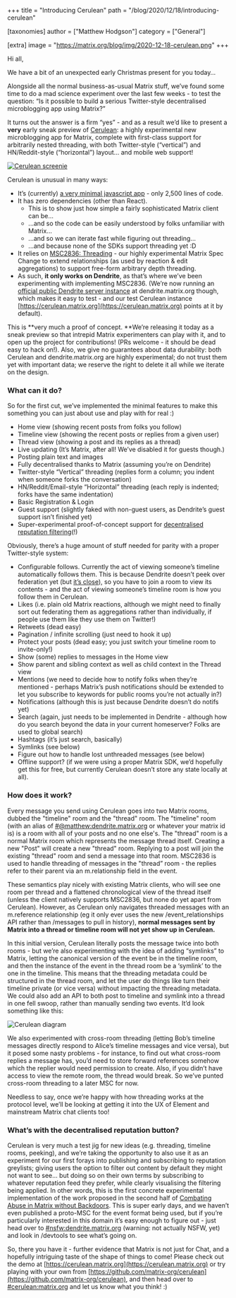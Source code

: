 +++
title = "Introducing Cerulean"
path = "/blog/2020/12/18/introducing-cerulean"

[taxonomies]
author = ["Matthew Hodgson"]
category = ["General"]

[extra]
image = "https://matrix.org/blog/img/2020-12-18-cerulean.png"
+++

Hi all,

We have a bit of an unexpected early Christmas present for you today…

Alongside all the normal business-as-usual Matrix stuff, we’ve found some time to do a mad science experiment over the last few weeks - to test the question: “Is it possible to build a serious Twitter-style decentralised microblogging app using Matrix?”

It turns out the answer is a firm “yes” - and as a result we’d like to present a **very** early sneak preview of [Cerulean](https://cerulean.matrix.org): a highly experimental new microblogging app for Matrix, complete with first-class support for arbitrarily nested threading, with both Twitter-style (“vertical”) and HN/Reddit-style (“horizontal”) layout… and mobile web support!

[![Cerulean screenie](https://matrix.org/blog/img/2020-12-18-cerulean-screenshot.jpg)](https://cerulean.matrix.org/@kegan:dendrite.matrix.org/!bHe21S4P3axekSRD:dendrite.matrix.org/$0QE6vqMZiS9169Y-3C84dkQui-1G5uG2eGFsYzPrhx8)

Cerulean is unusual in many ways:

*   It’s (currently) [a very minimal javascript app](https://github.com/matrix-org/cerulean) - only 2,500 lines of code.
*   It has zero dependencies (other than React).
    *   This is to show just how simple a fairly sophisticated Matrix client can be...
    *   ...and so the code can be easily understood by folks unfamiliar with Matrix...
    *   ...and so we can iterate fast while figuring out threading...
    *   ...and because none of the SDKs support threading yet :D
*   It relies on [MSC2836: Threading](https://github.com/matrix-org/matrix-doc/pull/2836) - our highly experimental Matrix Spec Change to extend relationships (as used by reaction & edit aggregations) to support free-form arbitrary depth threading.
*   As such, **it only works on Dendrite**, as that’s where we’ve been experimenting with implementing MSC2836.  (We’re now running an [official public Dendrite server instance](https://matrix.org/blog/2020/12/15/dendrite-2020-progress-update) at dendrite.matrix.org though, which makes it easy to test - and our test Cerulean instance [https://cerulean.matrix.org](https://cerulean.matrix.org) points at it by default).

This is **very much a proof of concept.  **We’re releasing it today as a sneak preview so that intrepid Matrix experimenters can play with it, and to open up the project for contributions! (PRs welcome - it should be dead easy to hack on!).  Also, we give no guarantees about data durability: both Cerulean and dendrite.matrix.org are highly experimental; do not trust them yet with important data; we reserve the right to delete it all while we iterate on the design.

### What can it do?

So for the first cut, we’ve implemented the minimal features to make this something you can just about use and play with for real :)

*   Home view (showing recent posts from folks you follow)
*   Timeline view (showing the recent posts or replies from a given user)
*   Thread view (showing a post and its replies as a thread)
*   Live updating (It’s Matrix, after all! We’ve disabled it for guests though.)
*   Posting plain text and images
*   Fully decentralised thanks to Matrix (assuming you’re on Dendrite)
*   Twitter-style “Vertical” threading (replies form a column; you indent when someone forks the conversation)
*   HN/Reddit/Email-style “Horizontal” threading (each reply is indented; forks have the same indentation)
*   Basic Registration & Login
*   Guest support (slightly faked with non-guest users, as Dendrite’s guest support isn’t finished yet)
*   Super-experimental proof-of-concept support for [decentralised reputation filtering](https://matrix.org/blog/2020/10/19/combating-abuse-in-matrix-without-backdoors)(!) 

Obviously, there’s a huge amount of stuff needed for parity with a proper Twitter-style system:

*   Configurable follows.  Currently the act of viewing someone’s timeline automatically follows them.  This is because Dendrite doesn’t peek over federation yet (but [it’s close](https://github.com/matrix-org/dendrite/pull/1391)), so you have to join a room to view its contents - and the act of viewing someone’s timeline room is how you follow them in Cerulean. 
*   Likes (i.e. plain old Matrix reactions, although we might need to finally sort out federating them as aggregations rather than individually, if people use them like they use them on Twitter!)
*   Retweets (dead easy)
*   Pagination / infinite scrolling (just need to hook it up)
*   Protect your posts (dead easy; you just switch your timeline room to invite-only!)
*   Show (some) replies to messages in the Home view
*   Show parent and sibling context as well as child context in the Thread view
*   Mentions (we need to decide how to notify folks when they’re mentioned - perhaps Matrix’s push notifications should be extended to let you subscribe to keywords for public rooms you’re not actually in?)
*   Notifications (although this is just because Dendrite doesn’t do notifs yet)
*   Search (again, just needs to be implemented in Dendrite - although how do you search beyond the data in your current homeserver? Folks are used to global search)
*   Hashtags (it’s just search, basically)
*   Symlinks (see below)
*   Figure out how to handle lost unthreaded messages (see below)
*   Offline support? (if we were using a proper Matrix SDK, we’d hopefully get this for free, but currently Cerulean doesn’t store any state locally at all).

### How does it work?

Every message you send using Cerulean goes into two Matrix rooms, dubbed the "timeline" room and the "thread" room. The "timeline" room (with an alias of [#@matthew:dendrite.matrix.org](https://matrix.to/#/#@matthew:dendrite.matrix.org) or whatever your matrix id is) is a room with all of your posts and no one else's. The "thread" room is a normal Matrix room which represents the message thread itself. Creating a new "Post" will create a new "thread" room. Replying to a post will join the existing "thread" room and send a message into that room. MSC2836 is used to handle threading of messages in the "thread” room - the replies refer to their parent via an m.relationship field in the event.

These semantics play nicely with existing Matrix clients, who will see one room per thread and a flattened chronological view of the thread itself (unless the client natively supports MSC2836, but none do yet apart from Cerulean). However, as Cerulean only navigates threaded messages with an m.reference relationship (eg it only ever uses the new /event_relationships API rather than /messages to pull in history), **normal messages sent by Matrix into a thread or timeline room will not yet show up in Cerulean.**

In this initial version, Cerulean literally posts the message twice into both rooms - but we’re also experimenting with the idea of adding “symlinks” to Matrix, letting the canonical version of the event be in the timeline room, and then the instance of the event in the thread room be a ‘symlink’ to the one in the timeline.  This means that the threading metadata could be structured in the thread room, and let the user do things like turn their timeline private (or vice versa) without impacting the threading metadata.  We could also add an API to both post to timeline and symlink into a thread in one fell swoop, rather than manually sending two events.  It’d look something like this:

![Cerulean diagram](https://matrix.org/blog/img/2020-12-18-cerulean-diagram.png)

We also experimented with cross-room threading (letting Bob’s timeline messages directly respond to Alice’s timeline messages and vice versa), but it posed some nasty problems - for instance, to find out what cross-room replies a message has, you’d need to store forward references somehow which the replier would need permission to create.  Also, if you didn’t have access to view the remote room, the thread would break. So we’ve punted cross-room threading to a later MSC for now.

Needless to say, once we’re happy with how threading works at the protocol level, we’ll be looking at getting it into the UX of Element and mainstream Matrix chat clients too!

### What’s with the decentralised reputation button?

Cerulean is very much a test jig for new ideas (e.g. threading, timeline rooms, peeking), and we’re taking the opportunity to also use it as an experiment for our first forays into publishing and subscribing to reputation greylists; giving users the option to filter out content by default they might not want to see… but doing so on their own terms by subscribing to whatever reputation feed they prefer, while clearly visualising the filtering being applied.  In other words, this is the first concrete experimental implementation of the work proposed in the second half of [Combating Abuse in Matrix without Backdoors]( https://matrix.org/blog/2020/10/19/combating-abuse-in-matrix-without-backdoors).  This is super early days, and we haven’t even published a proto-MSC for the event format being used, but if you’re particularly interested in this domain it’s easy enough to figure out - just head over to [#nsfw:dendrite.matrix.org](https://matrix.to/#/#nsfw:dendrite.matrix.org) (warning: not actually NSFW, yet) and look in /devtools to see what’s going on.

So, there you have it - further evidence that Matrix is not just for Chat, and a hopefully intriguing taste of the shape of things to come! Please check out the demo at [https://cerulean.matrix.org](https://cerulean.matrix.org) or try playing with your own from [https://github.com/matrix-org/cerulean](https://github.com/matrix-org/cerulean), and then head over to [#cerulean:matrix.org](https://matrix.to/#/#cerulean:matrix.org) and let us know what you think! :)
